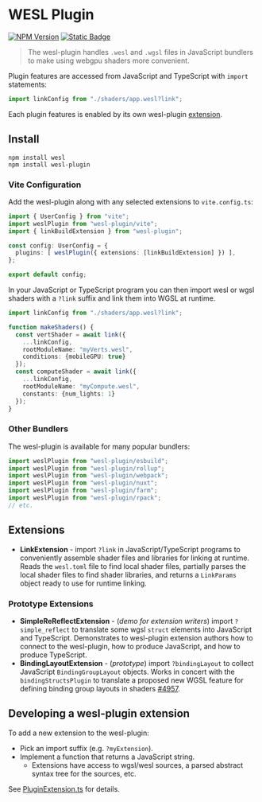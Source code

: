 # WESL Plugin

[![NPM Version](https://img.shields.io/npm/v/wesl-plugin)](https://www.npmjs.com/package/wesl-plugin)
[![Static Badge](https://img.shields.io/badge/Read%20the%20-Docs-blue)](https://wesl-lang.dev/)

> The wesl-plugin handles `.wesl` and `.wgsl` files
in JavaScript bundlers to make using webgpu shaders more convenient.

Plugin features are accessed from JavaScript and TypeScript with `import` statements:

```ts
import linkConfig from "./shaders/app.wesl?link";
```

Each plugin features is enabled by its own wesl-plugin [extension](#extensions).

## Install

```
npm install wesl
npm install wesl-plugin
```

### Vite Configuration

Add the wesl-plugin along with any selected extensions to `vite.config.ts`:

```ts
import { UserConfig } from "vite";
import weslPlugin from "wesl-plugin/vite";
import { linkBuildExtension } from "wesl-plugin";

const config: UserConfig = {
  plugins: [ weslPlugin({ extensions: [linkBuildExtension] }) ],
};

export default config;
```

In your JavaScript or TypeScript program you can then import
wesl or wgsl shaders with a `?link` suffix and link them into WGSL at runtime.

```ts
import linkConfig from "./shaders/app.wesl?link";

function makeShaders() {
  const vertShader = await link({
    ...linkConfig, 
    rootModuleName: "myVerts.wesl",
    conditions: {mobileGPU: true}
  });
  const computeShader = await link({
    ...linkConfig, 
    rootModuleName: "myCompute.wesl",
    constants: {num_lights: 1}
  });
}

```

### Other Bundlers

The wesl-plugin is available for many popular bundlers:

``` ts
import weslPlugin from "wesl-plugin/esbuild"; 
import weslPlugin from "wesl-plugin/rollup"; 
import weslPlugin from "wesl-plugin/webpack"; 
import weslPlugin from "wesl-plugin/nuxt"; 
import weslPlugin from "wesl-plugin/farm"; 
import weslPlugin from "wesl-plugin/rpack"; 
// etc.
```

## Extensions

- **LinkExtension** - import `?link` in JavaScript/TypeScript programs to conveniently assemble shader files and libraries for linking at runtime.
Reads the `wesl.toml` file to find local shader files, partially parses the local
shader files to find shader libraries, and returns a `LinkParams` object
ready to use for runtime linking.

### Prototype Extensions

- **SimpleReReflectExtension** - (_demo for extension writers_) import `?simple_reflect` to
translate some wgsl `struct` elements into JavaScript and TypeScript.
Demonstrates to wesl-plugin extension authors how to connect
to the wesl-plugin, how to produce JavaScript, and how to produce TypeScript.
- **BindingLayoutExtension** - (_prototype_) import `?bindingLayout` to collect JavaScript
`BindingGroupLayout` objects.
Works in concert with the `bindingStructsPlugin` to translate a proposed new WGSL
feature for defining binding group layouts in shaders [#4957](https://github.com/gpuweb/gpuweb/issues/4957).

## Developing a wesl-plugin extension

To add a new extension to the wesl-plugin:

- Pick an import suffix (e.g. `?myExtension`).
- Implement a function that returns a JavaScript string.
  - Extensions have access to wgsl/wesl sources, a parsed abstract syntax tree for the sources, etc.

See [PluginExtension.ts](https://github.com/wgsl-tooling-wg/wesl-js/blob/master/tools/packages/wesl-plugin/src/PluginExtension.ts) for details.
